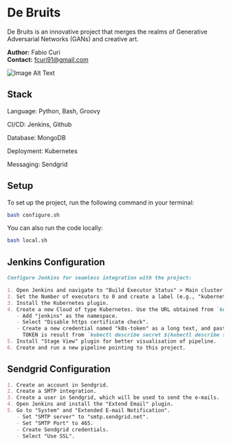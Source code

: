 # De Bruits

De Bruits is an innovative project that merges the realms of Generative Adversarial Networks (GANs) and creative art.

**Author:** Fabio Curi  
**Contact:** fcuri91@gmail.com  

![Image Alt Text](image/Expo_7.png)

## Stack

Language: Python, Bash, Groovy

CI/CD: Jenkins, Github

Database: MongoDB

Deployment: Kubernetes

Messaging: Sendgrid

## Setup

To set up the project, run the following command in your terminal:

```bash
bash configure.sh
```

You can also run the code locally:

```bash
bash local.sh
```

## Jenkins Configuration

```markdown
Configure Jenkins for seamless integration with the project:

1. Open Jenkins and navigate to "Build Executor Status" > Main cluster.
2. Set the Number of executors to 0 and create a label (e.g., "kubernetes-cluster"). Select "Only build jobs with labels...".
3. Install the Kubernetes plugin.
4. Create a new Cloud of type Kubernetes. Use the URL obtained from `kubectl cluster-info --context kind-kind`.
   - Add "jenkins" as the namespace.
   - Select "Disable https certificate check".
   - Create a new credential named "k8s-token" as a long text, and paste the TOKEN value.
     TOKEN is result from `kubectl describe secret $(kubectl describe serviceaccount jenkins | grep token | awk '{print $2}')`.
5. Install "Stage View" plugin for better visualisation of pipeline.
6. Create and run a new pipeline pointing to this project.
```

## Sendgrid Configuration

```markdown
1. Create an account in Sendgrid.
2. Create a SMTP integration.
3. Create a user in Sendgrid, which will be used to send the e-mails.
4. Open Jenkins and install the "Extend Email" plugin.
5. Go to "System" and "Extended E-mail Notification".
   - Set "SMTP server" to "smtp.sendgrid.net".
   - Set "SMTP Port" to 465.
   - Create Sendgrid credentials.
   - Select "Use SSL".
```